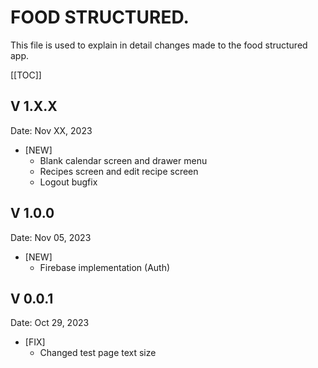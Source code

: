 # FOOD STRUCTURED.
This file is used to explain in detail changes made to the food structured app.
​
<!-- TOC -->
  [[TOC]]

## V 1.X.X
Date: Nov XX, 2023
* [NEW]
  * Blank calendar screen and drawer menu
  * Recipes screen and edit recipe screen
  * Logout bugfix

## V 1.0.0
Date: Nov 05, 2023
* [NEW]
  * Firebase implementation (Auth)

## V 0.0.1
Date: Oct 29, 2023
* [FIX]
  * Changed test page text size